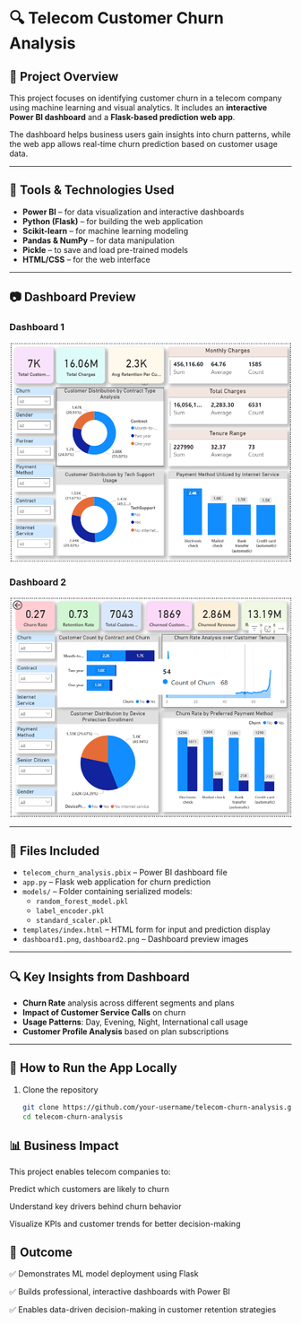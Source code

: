 # 🔍 Telecom Customer Churn Analysis

## 📌 Project Overview

This project focuses on identifying customer churn in a telecom company using machine learning and visual analytics. It includes an **interactive Power BI dashboard** and a **Flask-based prediction web app**.

The dashboard helps business users gain insights into churn patterns, while the web app allows real-time churn prediction based on customer usage data.

---

## 🧰 Tools & Technologies Used

- **Power BI** – for data visualization and interactive dashboards  
- **Python (Flask)** – for building the web application  
- **Scikit-learn** – for machine learning modeling  
- **Pandas & NumPy** – for data manipulation  
- **Pickle** – to save and load pre-trained models  
- **HTML/CSS** – for the web interface  

---

## 📷 Dashboard Preview

### Dashboard 1  
![Dashboard 1](dashbord1.png)

### Dashboard 2  
![Dashboard 2](dashboard2.png)

---

## 🔽 Files Included

- `telecom_churn_analysis.pbix` – Power BI dashboard file  
- `app.py` – Flask web application for churn prediction  
- `models/` – Folder containing serialized models:
  - `random_forest_model.pkl`
  - `label_encoder.pkl`
  - `standard_scaler.pkl`
- `templates/index.html` – HTML form for input and prediction display  
- `dashboard1.png`, `dashboard2.png` – Dashboard preview images  

---

## 🔍 Key Insights from Dashboard

- **Churn Rate** analysis across different segments and plans  
- **Impact of Customer Service Calls** on churn  
- **Usage Patterns**: Day, Evening, Night, International call usage  
- **Customer Profile Analysis** based on plan subscriptions  

---

## 🚀 How to Run the App Locally

1. Clone the repository  
   ```bash
   git clone https://github.com/your-username/telecom-churn-analysis.git
   cd telecom-churn-analysis
## 📊 Business Impact
This project enables telecom companies to:

Predict which customers are likely to churn

Understand key drivers behind churn behavior

Visualize KPIs and customer trends for better decision-making

## 🎯 Outcome
✅ Demonstrates ML model deployment using Flask

✅ Builds professional, interactive dashboards with Power BI

✅ Enables data-driven decision-making in customer retention strategies

